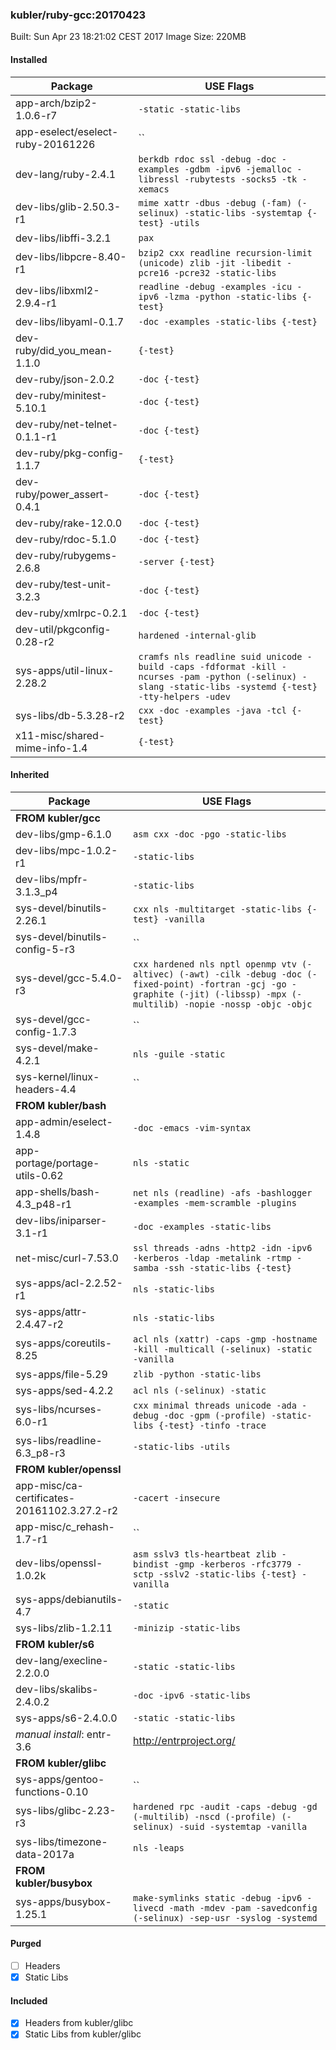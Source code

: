 ### kubler/ruby-gcc:20170423

Built: Sun Apr 23 18:21:02 CEST 2017
Image Size: 220MB

#### Installed
Package | USE Flags
--------|----------
app-arch/bzip2-1.0.6-r7 | `-static -static-libs`
app-eselect/eselect-ruby-20161226 | ``
dev-lang/ruby-2.4.1 | `berkdb rdoc ssl -debug -doc -examples -gdbm -ipv6 -jemalloc -libressl -rubytests -socks5 -tk -xemacs`
dev-libs/glib-2.50.3-r1 | `mime xattr -dbus -debug (-fam) (-selinux) -static-libs -systemtap {-test} -utils`
dev-libs/libffi-3.2.1 | `pax`
dev-libs/libpcre-8.40-r1 | `bzip2 cxx readline recursion-limit (unicode) zlib -jit -libedit -pcre16 -pcre32 -static-libs`
dev-libs/libxml2-2.9.4-r1 | `readline -debug -examples -icu -ipv6 -lzma -python -static-libs {-test}`
dev-libs/libyaml-0.1.7 | `-doc -examples -static-libs {-test}`
dev-ruby/did_you_mean-1.1.0 | `{-test}`
dev-ruby/json-2.0.2 | `-doc {-test}`
dev-ruby/minitest-5.10.1 | `-doc {-test}`
dev-ruby/net-telnet-0.1.1-r1 | `-doc {-test}`
dev-ruby/pkg-config-1.1.7 | `{-test}`
dev-ruby/power_assert-0.4.1 | `-doc {-test}`
dev-ruby/rake-12.0.0 | `-doc {-test}`
dev-ruby/rdoc-5.1.0 | `-doc {-test}`
dev-ruby/rubygems-2.6.8 | `-server {-test}`
dev-ruby/test-unit-3.2.3 | `-doc {-test}`
dev-ruby/xmlrpc-0.2.1 | `-doc {-test}`
dev-util/pkgconfig-0.28-r2 | `hardened -internal-glib`
sys-apps/util-linux-2.28.2 | `cramfs nls readline suid unicode -build -caps -fdformat -kill -ncurses -pam -python (-selinux) -slang -static-libs -systemd {-test} -tty-helpers -udev`
sys-libs/db-5.3.28-r2 | `cxx -doc -examples -java -tcl {-test}`
x11-misc/shared-mime-info-1.4 | `{-test}`
#### Inherited
Package | USE Flags
--------|----------
**FROM kubler/gcc** |
dev-libs/gmp-6.1.0 | `asm cxx -doc -pgo -static-libs`
dev-libs/mpc-1.0.2-r1 | `-static-libs`
dev-libs/mpfr-3.1.3_p4 | `-static-libs`
sys-devel/binutils-2.26.1 | `cxx nls -multitarget -static-libs {-test} -vanilla`
sys-devel/binutils-config-5-r3 | ``
sys-devel/gcc-5.4.0-r3 | `cxx hardened nls nptl openmp vtv (-altivec) (-awt) -cilk -debug -doc (-fixed-point) -fortran -gcj -go -graphite (-jit) (-libssp) -mpx (-multilib) -nopie -nossp -objc -objc`
sys-devel/gcc-config-1.7.3 | ``
sys-devel/make-4.2.1 | `nls -guile -static`
sys-kernel/linux-headers-4.4 | ``
**FROM kubler/bash** |
app-admin/eselect-1.4.8 | `-doc -emacs -vim-syntax`
app-portage/portage-utils-0.62 | `nls -static`
app-shells/bash-4.3_p48-r1 | `net nls (readline) -afs -bashlogger -examples -mem-scramble -plugins`
dev-libs/iniparser-3.1-r1 | `-doc -examples -static-libs`
net-misc/curl-7.53.0 | `ssl threads -adns -http2 -idn -ipv6 -kerberos -ldap -metalink -rtmp -samba -ssh -static-libs {-test}`
sys-apps/acl-2.2.52-r1 | `nls -static-libs`
sys-apps/attr-2.4.47-r2 | `nls -static-libs`
sys-apps/coreutils-8.25 | `acl nls (xattr) -caps -gmp -hostname -kill -multicall (-selinux) -static -vanilla`
sys-apps/file-5.29 | `zlib -python -static-libs`
sys-apps/sed-4.2.2 | `acl nls (-selinux) -static`
sys-libs/ncurses-6.0-r1 | `cxx minimal threads unicode -ada -debug -doc -gpm (-profile) -static-libs {-test} -tinfo -trace`
sys-libs/readline-6.3_p8-r3 | `-static-libs -utils`
**FROM kubler/openssl** |
app-misc/ca-certificates-20161102.3.27.2-r2 | `-cacert -insecure`
app-misc/c_rehash-1.7-r1 | ``
dev-libs/openssl-1.0.2k | `asm sslv3 tls-heartbeat zlib -bindist -gmp -kerberos -rfc3779 -sctp -sslv2 -static-libs {-test} -vanilla`
sys-apps/debianutils-4.7 | `-static`
sys-libs/zlib-1.2.11 | `-minizip -static-libs`
**FROM kubler/s6** |
dev-lang/execline-2.2.0.0 | `-static -static-libs`
dev-libs/skalibs-2.4.0.2 | `-doc -ipv6 -static-libs`
sys-apps/s6-2.4.0.0 | `-static -static-libs`
*manual install*: entr-3.6 | http://entrproject.org/
**FROM kubler/glibc** |
sys-apps/gentoo-functions-0.10 | ``
sys-libs/glibc-2.23-r3 | `hardened rpc -audit -caps -debug -gd (-multilib) -nscd (-profile) (-selinux) -suid -systemtap -vanilla`
sys-libs/timezone-data-2017a | `nls -leaps`
**FROM kubler/busybox** |
sys-apps/busybox-1.25.1 | `make-symlinks static -debug -ipv6 -livecd -math -mdev -pam -savedconfig (-selinux) -sep-usr -syslog -systemd`
#### Purged
- [ ] Headers
- [x] Static Libs

#### Included
- [x] Headers from kubler/glibc
- [x] Static Libs from kubler/glibc
